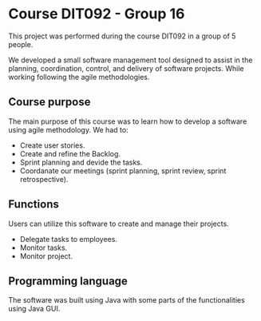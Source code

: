 # Course DIT092 - Group 16

This project was performed during the course DIT092 in a group of 5 people. 

We developed a small software management tool designed to assist in the planning, coordination, control, and delivery of software projects. While working following the agile methodologies. 

## Course purpose

The main purpose of this course was to learn how to develop a software using agile methodology. We had to:
* Create user stories.
* Create and refine the Backlog.
* Sprint planning and devide the tasks.
* Coordanate our meetings (sprint planning, sprint review, sprint retrospective).  

## Functions

Users can utilize this software to create and manage their projects. 
* Delegate tasks to employees.
* Monitor tasks.
* Monitor project.

## Programming language

The software was built using Java with some parts of the functionalities using Java GUI.